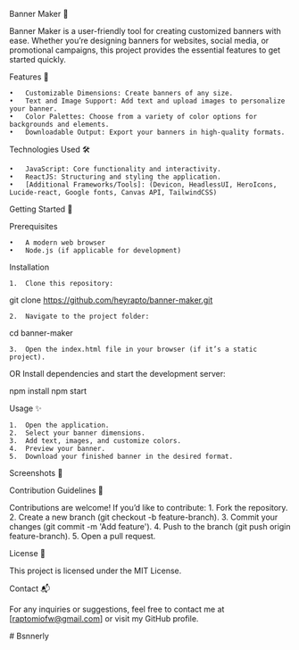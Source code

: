 Banner Maker 🎨

Banner Maker is a user-friendly tool for creating customized banners with ease. Whether you’re designing banners for websites, social media, or promotional campaigns, this project provides the essential features to get started quickly.

Features 🚀

	•	Customizable Dimensions: Create banners of any size.
	•	Text and Image Support: Add text and upload images to personalize your banner.
	•	Color Palettes: Choose from a variety of color options for backgrounds and elements.
	•	Downloadable Output: Export your banners in high-quality formats.

Technologies Used 🛠️

	•	JavaScript: Core functionality and interactivity.
	•	ReactJS: Structuring and styling the application.
	•	[Additional Frameworks/Tools]: (Devicon, HeadlessUI, HeroIcons, Lucide-react, Google fonts, Canvas API, TailwindCSS)

Getting Started 🏁

Prerequisites

	•	A modern web browser
	•	Node.js (if applicable for development)

Installation

	1.	Clone this repository:

git clone https://github.com/heyrapto/banner-maker.git


	2.	Navigate to the project folder:

cd banner-maker


	3.	Open the index.html file in your browser (if it’s a static project).
OR
Install dependencies and start the development server:

npm install
npm start



Usage ✨

	1.	Open the application.
	2.	Select your banner dimensions.
	3.	Add text, images, and customize colors.
	4.	Preview your banner.
	5.	Download your finished banner in the desired format.

Screenshots 📸

Contribution Guidelines 🤝

Contributions are welcome! If you’d like to contribute:
	1.	Fork the repository.
	2.	Create a new branch (git checkout -b feature-branch).
	3.	Commit your changes (git commit -m 'Add feature').
	4.	Push to the branch (git push origin feature-branch).
	5.	Open a pull request.

License 📄

This project is licensed under the MIT License.

Contact 📬

For any inquiries or suggestions, feel free to contact me at [raptomiofw@gmail.com] or visit my GitHub profile.

#   B s n n e r l y  
 